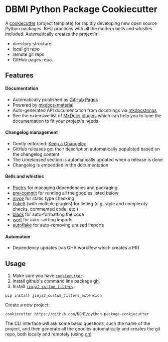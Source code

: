 # DBMI Python Package Cookiecutter

A [cookiecutter](https://cookiecutter.readthedocs.io/en/latest/README.html) (project template) for rapidly developing new open source Python packages. Best practices with all the modern bells and whistles included. Automatically creates the project's:
* directory structure
* local git repo
* remote git repo
* GitHub pages repo.
## Features

#### Documentation

* Automatically published as [GitHub Pages](https://pages.github.com/)
* Powered by [mkdocs-material](https://github.com/squidfunk/mkdocs-material)
* Auto-generated API documentation from docstrings via [mkdocstrings](https://github.com/mkdocstrings/mkdocstrings)
* See the extensive list of [MkDocs plugins](https://github.com/mkdocs/mkdocs/wiki/MkDocs-Plugins) which can help you
 to tune the documentation to fit your project's needs

#### Changelog management

* Gently enforced: [Keep a Changelog](https://keepachangelog.com/en/1.0.0/)
* GitHub releases get their description automatically populated based on the changelog content
* The _Unreleased_ section is automatically updated when a release is done
* Changelog is embedded in the documentation

#### Bells and whistles

* [Poetry](https://python-poetry.org/docs/) for managing dependencies and packaging
* [pre-commit](https://pre-commit.com/) for running all the goodies listed below
* [mypy](https://flake8.pycqa.org/en/latest/) for static type checking
* [flake8](https://flake8.pycqa.org/en/latest/) (with multiple plugins) for linting (e.g. style and complexity checks, commented code, etc.)
* [black](https://black.readthedocs.io/en/stable/) for auto-formatting the code
* [isort](https://pycqa.github.io/isort/) for auto-sorting imports
* [autoflake](https://github.com/myint/autoflake) for auto-removing unused imports

#### Automation

* Dependency updates (via GHA workflow which creates a PR)

## Usage

1. Make sure you have [`cookiecutter`](https://cookiecutter.readthedocs.io/en/latest/installation.html).
2. Install github's command line package [gh](https://cli.github.com/).
3. Install [`jinja2 custom filters`](https://pypi.org/project/jinja2-custom-filters-extension/).

```
pip install jinja2_custom_filters_extension
```

Create a new project:

```
cookiecutter https://github.com/DBMI/python-package-cookiecutter
```

The CLI interface will ask some basic questions, such the name of the project, and then generate all the goodies
 automatically and creates the git repo, both locally and remotely (using [gh](https://cli.github.com/))
